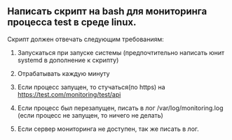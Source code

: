 ## Написать скрипт на bash для мониторинга процесса test в среде linux. ##

Скрипт должен отвечать следующим требованиям:

1. Запускаться при запуске системы (предпочтительно написать юнит systemd в дополнение к скрипту)
   
2.  Отрабатывать каждую минуту

3. Если процесс запущен, то стучаться(по https) на https://test.com/monitoring/test/api
    
4.  Если процесс был перезапущен, писать в лог /var/log/monitoring.log (если процесс не запущен, то ничего не делать) 

5.  Если сервер мониторинга не доступен, так же писать в лог.
